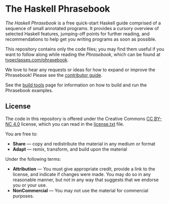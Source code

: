 # The Haskell Phrasebook

*The Haskell Phrasebook* is a free quick-start Haskell guide comprised of a sequence of small annotated programs. It provides a cursory overview of selected Haskell features, jumping-off points for further reading, and recommendations to help get you writing programs as soon as possible.

This repository contains only the code files; you may find them useful if you want to follow along while reading the *Phrasebook*, which can be found at [typeclasses.com/phrasebook](https://typeclasses.com/phrasebook).

We love to hear any requests or ideas for how to expand or improve the Phrasebook! Please see the [contributor guide](https://typeclasses.github.io/haskell-phrasebook/contributing).

See the [build tools](https://typeclasses.github.io/haskell-phrasebook/build-tools) page for information on how to build and run the Phrasebook examples.

## License

The code in this repository is offered under the Creative Commons [CC BY-NC 4.0](https://creativecommons.org/licenses/by-nc/4.0/) license, which you can read in the [license.txt](license.txt) file.

You are free to:

  * **Share** — copy and redistribute the material in any medium or format
  * **Adapt** — remix, transform, and build upon the material

Under the following terms:

  * **Attribution** — You must give appropriate credit, provide a link to the license, and indicate if changes were made. You may do so in any reasonable manner, but not in any way that suggests that we endorse you or your use.
  * **NonCommercial** — You may not use the material for commercial purposes.
